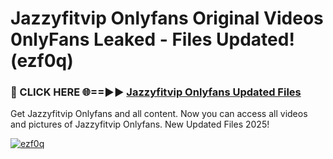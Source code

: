 # Jazzyfitvip Onlyfans Original Videos 0nlyFans Leaked - Files Updated! (ezf0q)

<h3>🔴 CLICK HERE 🌐==►► <a href="https://tinyurl.com/x26r9saj" rel="nofollow">Jazzyfitvip Onlyfans Updated Files</a></h3>

Get Jazzyfitvip Onlyfans and all content. Now you can access all videos and pictures of Jazzyfitvip Onlyfans. New Updated Files 2025!

[![ezf0q](https://i.imgur.com/LkgZPqh.gif)](https://tinyurl.com/x26r9saj)
